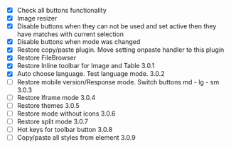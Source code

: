 - [x] Check all buttons functionality 
- [x] Image resizer
- [x] Disable buttons when they can not be used and set active then they have matches with current selection
- [x] Disable buttons when mode was changed
- [x] Restore copy/paste plugin. Move setting onpaste  handler to this plugin
- [x] Restore FileBrowser
- [x] Restore Inline toolbar for Image and Table 3.0.1
- [x] Auto choose language. Test language mode. 3.0.2
- [ ] Restore mobile version/Response mode. Switch buttons md - lg - sm 3.0.3
- [ ] Restore Iframe mode 3.0.4
- [ ] Restore themes 3.0.5
- [ ] Restore mode without icons 3.0.6
- [ ] Restore split mode 3.0.7
- [ ] Hot keys for toolbar button  3.0.8
- [ ] Copy/paste all styles from element  3.0.9
